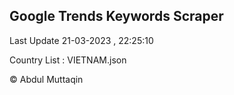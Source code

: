 

## Google Trends Keywords Scraper 
 
Last Update 21-03-2023 , 22:25:10

Country List :
VIETNAM.json



© Abdul Muttaqin 
